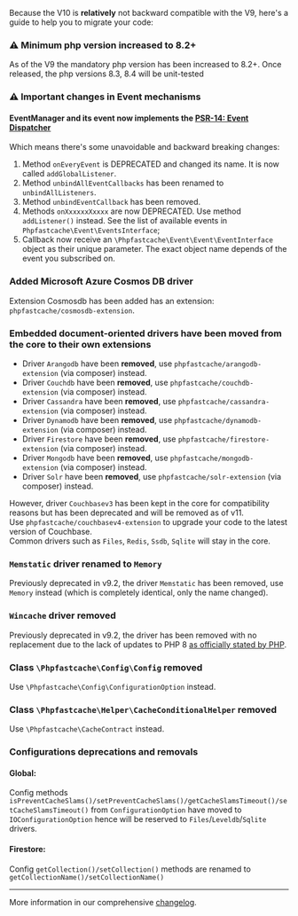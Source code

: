 Because the V10 is **relatively** not backward compatible with the V9, here's a guide to help you to migrate your code:

### :warning: Minimum php version increased to 8.2+
As of the V9 the mandatory php version has been increased to 8.2+.
Once released, the php versions 8.3, 8.4 will be unit-tested


### :warning: Important changes in Event mechanisms
#### EventManager and its event now implements the [PSR-14: Event Dispatcher](https://www.php-fig.org/psr/psr-14/)
Which means there's some unavoidable and backward breaking changes: 

1. Method `onEveryEvent` is DEPRECATED and changed its name. It is now called `addGlobalListener`.
2. Method `unbindAllEventCallbacks` has been renamed to `unbindAllListeners`.
3. Method `unbindEventCallback` has been removed.
4. Methods `onXxxxxxXxxxx` are now DEPRECATED. Use method `addListener()` instead. See the list of available events in `Phpfastcache\Event\EventsInterface`;
5. Callback now receive an `\Phpfastcache\Event\Event\EventInterface` object as their unique parameter. The exact object name depends of the event you subscribed on.

### Added Microsoft Azure Cosmos DB driver
Extension Cosmosdb has been added has an extension: `phpfastcache/cosmosdb-extension`.

### Embedded document-oriented drivers have been moved from the core to their own extensions
- Driver `Arangodb` have been **removed**, use `phpfastcache/arangodb-extension` (via composer) instead.
- Driver `Couchdb` have been **removed**, use `phpfastcache/couchdb-extension` (via composer) instead.
- Driver `Cassandra` have been **removed**, use `phpfastcache/cassandra-extension` (via composer) instead.
- Driver `Dynamodb` have been **removed**, use `phpfastcache/dynamodb-extension` (via composer) instead.
- Driver `Firestore` have been **removed**, use `phpfastcache/firestore-extension` (via composer) instead.
- Driver `Mongodb` have been **removed**, use `phpfastcache/mongodb-extension` (via composer) instead.
- Driver `Solr` have been **removed**, use `phpfastcache/solr-extension` (via composer) instead.

However, driver `Couchbasev3` has been kept in the core for compatibility reasons but has been deprecated and will be removed as of v11.\
Use `phpfastcache/couchbasev4-extension` to upgrade your code to the latest version of Couchbase.\
Common drivers such as `Files`, `Redis`, `Ssdb`, `Sqlite` will stay in the core.

### `Memstatic` driver renamed to `Memory`
Previously deprecated in v9.2, the driver `Memstatic` has been removed, use `Memory` instead (which is completely identical, only the name changed).

### `Wincache` driver removed
Previously deprecated in v9.2, the driver has been removed with no replacement due to the lack of updates to PHP 8 [as officially stated by PHP](https://www.php.net/manual/en/install.windows.recommended.php).

### Class `\Phpfastcache\Config\Config` removed
Use `\Phpfastcache\Config\ConfigurationOption` instead.

### Class `\Phpfastcache\Helper\CacheConditionalHelper` removed
Use `\Phpfastcache\CacheContract` instead.

### Configurations deprecations and removals

#### Global:
Config methods `isPreventCacheSlams()/setPreventCacheSlams()/getCacheSlamsTimeout()/setCacheSlamsTimeout()` from `ConfigurationOption` have moved to `IOConfigurationOption` hence will be reserved to `Files`/`Leveldb`/`Sqlite` drivers.

#### Firestore:
Config `getCollection()/setCollection()` methods are renamed to `getCollectionName()/setCollectionName()`

------
More information in our comprehensive [changelog](./../../CHANGELOG.md).




